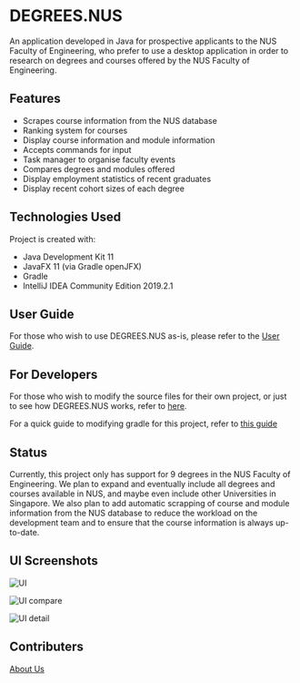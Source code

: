 # DEGREES.NUS

An application developed in Java for prospective applicants to the NUS Faculty of Engineering, who prefer to use a desktop application in order to research on degrees and courses offered by the NUS Faculty of Engineering. 

## Features
* Scrapes course information from the NUS database
* Ranking system for courses
* Display course information and module information
* Accepts commands for input
* Task manager to organise faculty events
* Compares degrees and modules offered
* Display employment statistics of recent graduates
* Display recent cohort sizes of each degree 


## Technologies Used
Project is created with:
* Java Development Kit 11
* JavaFX 11 (via Gradle openJFX)
* Gradle
* IntelliJ IDEA Community Edition 2019.2.1

## User Guide

For those who wish to use DEGREES.NUS as-is, please refer to the [User Guide](docs/UserGuide.adoc).

## For Developers

For those who wish to modify the source files for their own project, or just to see how DEGREES.NUS works, refer to [here](docs/DeveloperGuide.adoc).

For a quick guide to modifying gradle for this project, refer to [this guide](docs/GradleUsage.md)

## Status

Currently, this project only has support for 9 degrees in the NUS Faculty of Engineering. We plan to expand and eventually include all degrees and courses available in NUS, and maybe even include other Universities in Singapore. We also plan to add automatic scrapping of course and module information from the NUS database to reduce the workload on the development team and to ensure that the course information is always up-to-date.

## UI Screenshots

![UI](docs/images/Ui.png)

![UI compare](docs/images/compareExample.jpeg)

![UI detail](docs/images/detailExample.jpeg)

## Contributers

[About Us](docs/AboutUs.adoc)
